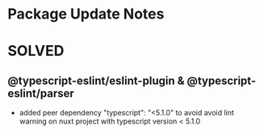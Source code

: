 # Package Update Notes

# SOLVED

## @typescript-eslint/eslint-plugin & @typescript-eslint/parser

- added peer dependency "typescript": "<5.1.0" to avoid avoid lint warning on nuxt project with typescript version < 5.1.0

